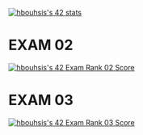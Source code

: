 [![hbouhsis's 42 stats](https://badge42.vercel.app/api/v2/cl29vc1bv000609lcs2fvnfn6/stats?cursusId=21&coalitionId=78)](https://github.com/JaeSeoKim/badge42)
# EXAM 02
[![hbouhsis's 42 Exam Rank 02 Score](https://badge42.vercel.app/api/v2/cl29vc1bv000609lcs2fvnfn6/project/2437635)](https://github.com/JaeSeoKim/badge42)
# EXAM 03
[![hbouhsis's 42 Exam Rank 03 Score](https://badge42.vercel.app/api/v2/cl29vc1bv000609lcs2fvnfn6/project/2437635)](https://github.com/JaeSeoKim/badge42)

